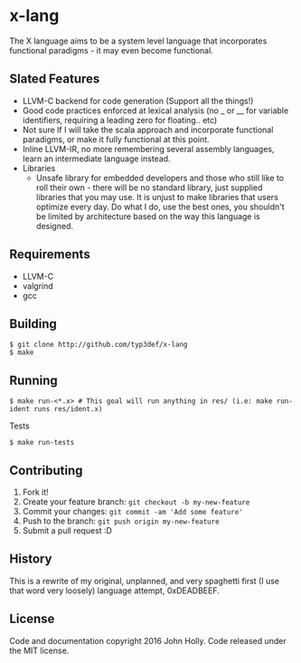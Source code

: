 # x-lang

The X language aims to be a system level language that incorporates functional paradigms - it may even become functional.

## Slated Features

* LLVM-C backend for code generation (Support all the things!)
* Good code practices enforced at lexical analysis (no _ or __ for variable identifiers, requiring a leading zero for floating.. etc)
* Not sure If I will take the scala approach and incorporate functional paradigms, or make it fully functional at this point.
* Inline LLVM-IR, no more remembering several assembly languages, learn an intermediate language instead.
* Libraries
  * Unsafe library for embedded developers and those who still like to roll their own - there will be no standard library, just supplied libraries that you may use. It is unjust to make libraries that users optimize every day. Do what I do, use the best ones, you shouldn't be limited by architecture based on the way this language is designed.

## Requirements

* LLVM-C
* valgrind
* gcc

## Building

```
$ git clone http://github.com/typ3def/x-lang
$ make
```

## Running

```
$ make run-<*.x> # This goal will run anything in res/ (i.e: make run-ident runs res/ident.x)
```

Tests

```
$ make run-tests
```

## Contributing

1. Fork it!
2. Create your feature branch: `git checkout -b my-new-feature`
3. Commit your changes: `git commit -am 'Add some feature'`
4. Push to the branch: `git push origin my-new-feature`
5. Submit a pull request :D

## History

This is a rewrite of my original, unplanned, and very spaghetti first (I use that word very loosely) language attempt, 0xDEADBEEF.

## License

Code and documentation copyright 2016 John Holly. Code released under the MIT license.

